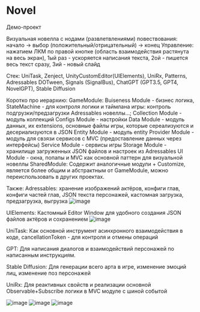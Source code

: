 # Novel

Демо-проект

Визуальная новелла с нодами (развлетвлениями) повествования: начало -> выбор (положительный/отрицательный) -> конец
Управление: нажатием ЛКМ по правой кнопке (область взаимодействия растянута на весь экран), 1ый раз - ускоряется написания текста, 2ой - пишется весь текст сразу, 3ий - новый слайд

Стек: UniTask, Zenject, UnityCustomEditor(UIElements), UniRx, Patterns, Adressables DOTween, Signals (SignalBus), ChatGPT (GPT3.5, GPT4, NovelGPT), Stable Diffusion

Коротко про иерархию: 
GameModule:
    Buiseness Module - бизнес логика, StateMachine - для контроля логики и таймлана игры: контроль подгрузки/предзагрузки Adressables новеллы...;
    Collection Module - модуль коллекций
    Configs Module - настройки
    Data Module - модуль данных, их extensions, основные файлы игры, которые сереализуются и десериализуются в JSON 
    Entity Module - модуль entity
    Provider Module - модуль для свзязи сервисов с MVC (предоставление данных через интерфейсы)
    Service Module - сервисы игры
    Storage Module - хранилище загруженных JSON файлов и настроек из Adressables
    UI Module - окна, попапы и MVC как основной паттерн для визуальной новеллы
SharedModule:
    Содержит аналогичные модули + Customize, является более общим и абстрактным от GameModule, можно переиспользовать в других проектах.

Также:
Adressables: хранение изображений актёров, конфиги глав, конфиги частей глав, JSON текста персонажей, кастомная загрузка, предзагрузка, выгрузка
![image](https://github.com/Paradox137/EndlessWinter/assets/96653165/f5059186-cde4-49ba-958a-16dcd94dff9c)

UIElements: Кастомный Editor Window для удобного создания JSON файлов актёров и сохранением
![image](https://github.com/Paradox137/EndlessWinter/assets/96653165/44f323fd-6e49-456b-a7db-a2c27dc23b61)

UniTask: Как основной инструмент асинхронного взаимодействия в коде, cancellationToken - для контроля и отмены операций

GPT: Для написания диалогов и взаимодействий персонажей по написанным инструкциям.

Stable Diffusion: Для генерации всего арта в игре, изменение эмоций лиц, изменение поз персонажей

UniRx: Для реактивных свойств и реализации основной Observable+Subscribe логики в MVC модуле с шиной событой

![image](https://github.com/Paradox137/EndlessWinter/assets/96653165/fcdcacc2-0dd7-4ae4-b015-f75c8f42b9ac)
![image](https://github.com/Paradox137/EndlessWinter/assets/96653165/be2bc18e-4fde-4672-89d3-ef4593686366)
![image](https://github.com/Paradox137/EndlessWinter/assets/96653165/ceb832eb-fbb0-4a48-af5e-3fa2c72459e9)


